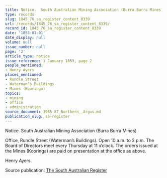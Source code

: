 ```yaml
---
title: Notice.  South Australian Mining Association (Burra Burra Mines)
type: records
slug: 1845_76_sa_register_content_8339
url: /records/1845_76_sa_register_content_8339/
record_id: 1845_76_sa_register_content_8339
date: '1853-01-01'
date_display: null
volume: null
issue_number: null
page: '2'
article_type: notice
issue_reference: 1 January 1853, page 2
people_mentioned:
- Henry Ayers
places_mentioned:
- Rundle Street
- Waterman’s Buildings
- Mines (Kooringa)
topics:
- mining
- office
- administration
source_document: 1985-87_Northern__Argus.md
publication_slug: sa-register
---
```


Notice.  South Australian Mining Association (Burra Burra Mines)

Office, Rundle Street (Waterman’s Buildings).  Open 10 a.m. to 3 p.m.  The Board of Directors meet every Thursday at 11 o’clock.  The orders issued at the Mines (Kooringa) are paid on presentation at the office as above.

Henry Ayers.

Source publication: [The South Australian Register](/publications/sa-register/)
